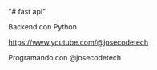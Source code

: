"# fast api"

Backend con Python

https://www.youtube.com/@josecodetech

Programando con @josecodetech

